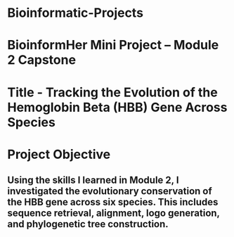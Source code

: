 # Bioinformatic-Projects
# BioinformHer Mini Project – Module 2 Capstone
# Title - Tracking the Evolution of the Hemoglobin Beta (HBB) Gene Across Species
# Project Objective
## Using the skills I learned in Module 2, I investigated the evolutionary conservation of the HBB gene across six species. This includes sequence retrieval, alignment, logo generation, and phylogenetic tree construction. 
